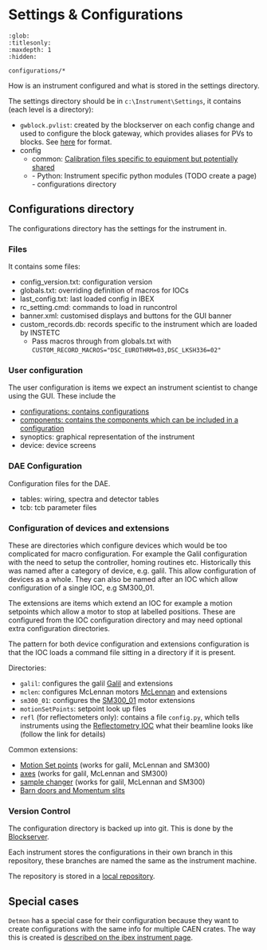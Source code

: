 # Settings & Configurations

```{toctree}
:glob:
:titlesonly:
:maxdepth: 1
:hidden:

configurations/*
```

How is an instrument configured and what is stored in the settings directory.

The settings directory should be in `c:\Instrument\Settings`, it contains (each level is a directory):

- `gwblock.pvlist`: created by the blockserver on each config change and used to configure the block gateway, which provides aliases for PVs to blocks. See [here](#gateway_pvlist_files) for format.
- config
    - common: [Calibration files specific to equipment but potentially shared](configurations/Calibration-Files)
    - <Instrument name>
        - Python: Instrument specific python modules (TODO create a page)
        - configurations directory

## Configurations directory

The configurations directory has the settings for the instrument in. 

### Files
It contains some files:
- config_version.txt: configuration version
- globals.txt: overriding definition of macros for IOCs
- last_config.txt: last loaded config in IBEX
- rc_setting.cmd: commands to load in runcontrol
- banner.xml: customised displays and buttons for the GUI banner
- custom_records.db: records specific to the instrument which are loaded by INSTETC
   - Pass macros through from globals.txt with `CUSTOM_RECORD_MACROS="DSC_EUROTHRM=03,DSC_LKSH336=02"`

### User configuration

The user configuration is items we expect an instrument scientist to change using the GUI. These include the
 - [configurations: contains configurations](configurations/Configuration-Rules)
 - [components: contains the components which can be included in a configuration](configurations/Configuration-Rules)
 - synoptics: graphical representation of the instrument
 - device: device screens

### DAE Configuration

Configuration files for the DAE.

- tables: wiring, spectra and detector tables
- tcb: tcb parameter files

### Configuration of devices and extensions

These are directories which configure devices which would be too complicated for macro configuration. For example the Galil configuration with the need to setup the controller, homing routines etc. Historically this was named after a category of device, e.g. galil. This allow configuration of devices as a whole. They can also be named after an IOC which allow configuration of a single IOC, e.g SM300_01. 

The extensions are items which extend an IOC for example a motion setpoints which allow a motor to stop at labelled positions. These are configured from the IOC configuration directory and may need optional extra configuration directories.

The pattern for both device configuration and extensions configuration is that the IOC loads a command file sitting in a directory if it is present.

Directories:

- `galil`: configures the galil [Galil](/specific_iocs/motors/Galil) and extensions
- `mclen`: configures McLennan motors [McLennan](/specific_iocs/motors/McLennan-motors) and extensions
- `sm300_01`: configures the [SM300_01](/specific_iocs/motors/SM300) motor extensions 
- `motionSetPoints`: setpoint look up files
- `refl` (for reflectometers only): contains a file `config.py`, which tells instruments using the [Reflectometry IOC](/specific_iocs/Reflectometry-IOC) what their beamline looks like (follow the link for details)

Common extensions:
 - [Motion Set points](/specific_iocs/motor_extensions/Motion-Set-points) (works for galil, McLennan and SM300)
 - [axes](/specific_iocs/motor_extensions/Axis) (works for galil, McLennan and SM300)
 - [sample changer](/specific_iocs/motor_extensions/Sample-Changer-Support-Module) (works for galil, McLennan and SM300)
 - [Barn doors and Momentum slits](/specific_iocs/motor_extensions/jaws/Barndoors-and-Momentum-Slits-on-MUON-Front-End)

### Version Control

The configuration directory is backed up into git. This is done by the [Blockserver](/system_components/BlockServer).

Each instrument stores the configurations in their own branch in this repository, these branches are named the same as the instrument machine.

The repository is stored in a [local repository](/processes/git_and_github/New-Local-Git-Repository).

## Special cases

`Detmon` has a special case for their configuration because they want to create configurations with the same info for multiple CAEN crates. The way this is created is [described on the ibex instrument page](/processes/instrument_details/DETMON-Instrument-Details).
